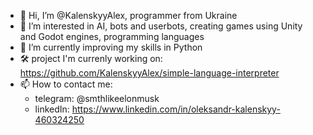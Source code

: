 - 👋 Hi, I’m @KalenskyyAlex, programmer from Ukraine
- 👀 I’m interested in AI, bots and userbots, creating games using Unity and Godot engines, programming languages
- 🌱 I’m currently improving my skills in Python
- 🛠️ project I'm currenly working on: https://github.com/KalenskyyAlex/simple-language-interpreter 
- 📫 How to contact me:
  - telegram: @smthlikeelonmusk
  - linkedIn: https://www.linkedin.com/in/oleksandr-kalenskyy-460324250
